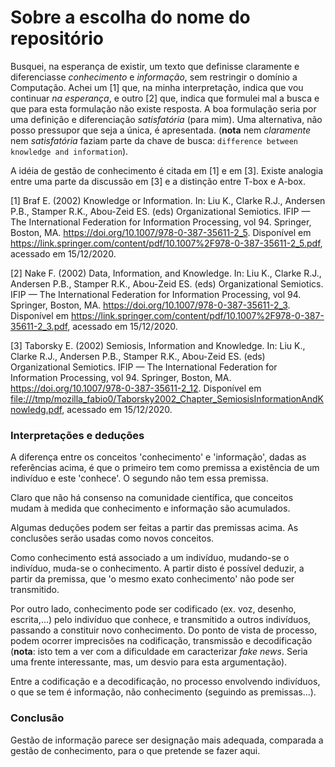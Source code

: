 # Sobre a escolha do nome do repositório

Busquei, na esperança de existir, um texto que definisse claramente e diferenciasse *conhecimento* e *informação*, sem restringir o domínio a Computação. Achei um [1] que, na minha interpretação, indica que vou continuar *na esperança*, e outro [2] que, indica que formulei mal a busca e que para esta formulação não existe resposta. A boa formulação seria por uma definição e diferenciação *satisfatória* (para mim). Uma alternativa, não posso pressupor que seja a única, é apresentada. (**nota** nem *claramente* nem *satisfatória* faziam parte da chave de busca: `difference between knowledge and information`).

A idéia de gestão de conhecimento é citada em [1] e em [3]. Existe analogia entre uma parte da discussão em [3] e a distinção entre T-box e A-box.

[1] Braf E. (2002) Knowledge or Information. In: Liu K., Clarke R.J., Andersen P.B., Stamper R.K., Abou-Zeid ES. (eds) Organizational Semiotics. IFIP — The International Federation for Information Processing, vol 94. Springer, Boston, MA. https://doi.org/10.1007/978-0-387-35611-2_5. Disponível em <https://link.springer.com/content/pdf/10.1007%2F978-0-387-35611-2_5.pdf>, acessado em 15/12/2020.

[2] Nake F. (2002) Data, Information, and Knowledge. In: Liu K., Clarke R.J., Andersen P.B., Stamper R.K., Abou-Zeid ES. (eds) Organizational Semiotics. IFIP — The International Federation for Information Processing, vol 94. Springer, Boston, MA. https://doi.org/10.1007/978-0-387-35611-2_3. Disponível em <https://link.springer.com/content/pdf/10.1007%2F978-0-387-35611-2_3.pdf>, acessado em 15/12/2020.

[3] Taborsky E. (2002) Semiosis, Information and Knowledge. In: Liu K., Clarke R.J., Andersen P.B., Stamper R.K., Abou-Zeid ES. (eds) Organizational Semiotics. IFIP — The International Federation for Information Processing, vol 94. Springer, Boston, MA. https://doi.org/10.1007/978-0-387-35611-2_12. Disponível em <file:///tmp/mozilla_fabio0/Taborsky2002_Chapter_SemiosisInformationAndKnowledg.pdf>, acessado em 15/12/2020.

### Interpretações e deduções

A diferença entre os conceitos 'conhecimento' e 'informação', dadas as referências acima, é que o primeiro tem como premissa a existência de um indivíduo e este 'conhece'. O segundo não tem essa premissa. 

Claro que não há consenso na comunidade científica, que conceitos mudam à medida que conhecimento e informação são acumulados.

Algumas deduções podem ser feitas a partir das premissas acima. As conclusões serão usadas como novos conceitos.

Como conhecimento está associado a um indivíduo, mudando-se o indivíduo, muda-se o conhecimento. A partir disto é possível deduzir, a partir da premissa, que 'o mesmo exato conhecimento' não pode ser transmitido.

Por outro lado, conhecimento pode ser codificado (ex. voz, desenho, escrita,...) pelo indivíduo que conhece, e transmitido a outros indivíduos, passando a constituir novo conhecimento. Do ponto de vista de processo, podem ocorrer imprecisões na codificação, transmissão e decodificação (**nota**: isto tem a ver com a dificuldade em caracterizar *fake news*. Seria uma frente interessante, mas, um desvio para esta argumentação).

Entre a codificação e a decodificação, no processo envolvendo indivíduos, o que se tem é informação, não conhecimento (seguindo as premissas...).

### Conclusão

Gestão de informação parece ser designação mais adequada, comparada a gestão de conhecimento, para o que pretende se fazer aqui.

